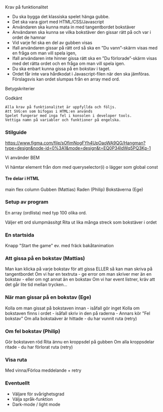 
Krav på funktionalitet

*    Du ska bygga det klassiska spelet hänga gubbe.
*    Det ska vara gjort med HTML/CSS/Javascript
*    Användaren ska kunna mata in med tangentbordet bokstäver
*    Användaren ska kunna se vilka bokstäver den gissar rätt på och var i ordet de hamnar
*    Vid varje fel ska en del av gubben visas
*    Ifall användaren gissar på rätt ord så ska en ”Du vann”-skärm visas med en fråga om man vill spela igen,
*    Ifall användaren inte hinner gissa rätt ska en ”Du förlorade”-skärm visas med det rätta ordet och en fråga om man vill spela igen.
*    Du ska enbart kunna gissa på en bokstav i taget.
*    Ordet får inte vara hårdkodat i Javascript-filen när den ska jämföras. Förslagsvis kan ordet slumpas från en array med ord.

Betygskriterier

Godkänt

    Alla krav på funktionalitet är uppfyllda och följs.
    Att SVG:en som bifogas i HTML:en används
    Spelet fungerar med inga fel i konsolen i developer tools.
    Vettiga namn på variabler och funktioner på engelska.

### Stilguide 
https://www.figma.com/file/sOfimNogFYh4UpOaoWA9QG/Hangman?type=design&node-id=0%3A1&mode=design&t=EQ0P34IdWq5PQ3Kp-1

Vi använder BEM 

Vi hämtar element från dom med queryselector(i) o lägger som global const


#### Tre delar i HTML
main flex column
 Gubben (Mattias)
 Raden (Philip)
 Bokstäverna (Ege)


### Setup av program

En array (ordlista) med typ 100 olika ord. 

Väljer ett ord slumpmässitgt
Rita ut lika många streck som bokstäver i ordet 


### En startsida 
Knapp "Start the game" 
ev. med fräck bakåtanimation

### Att gissa på en bokstav (Mattias)

Man kan klicka på varje bokstav för att gissa ELLER så kan man skriva på tangentbordet 
Om vi har en textruta - ge error om man skriver mer än en bokstav - eller om ngt annat än en bokstav 
Om vi har event listner, kräv att det går lite tid mellan trycken... 


### När man gissar på en bokstav (Ege)

Kolla om man gissat på bokstaven innan - isåfall gör inget 
Kolla om bokstaven finns i ordet - isåfall skriv in den på raderna - Annars kör "Fel bokstav"
Om alla bokstaäver är hittade - du har vunnit ruta (retry)

### Om fel bokstav (Philip)

Gör bokstaven röd
Rita ännu en kroppsdel på gubben
Om alla kroppsdelar ritade - du har förlorat ruta (retry)

### Visa ruta 
Med vinna/Förloa meddelande + retry


### Eventuellt 
- Väljare för svårighetsgrad 
- Välja språk-funktion
- Dark-mode / light mode 